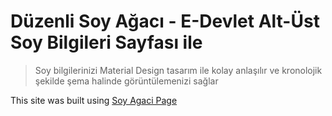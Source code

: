 # Düzenli Soy Ağacı - E-Devlet Alt-Üst Soy Bilgileri Sayfası ile

> Soy bilgilerinizi Material Design tasarım ile kolay anlaşılır ve kronolojik şekilde şema halinde görüntülemenizi sağlar

This site was built using [Soy Agaci Page](http://oguzsenoglu.com.tr/uygulama/soyagaci/soyagaci.html/)